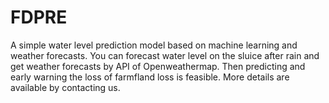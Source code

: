 # FDPRE
A simple water level prediction model based on machine learning and weather forecasts. You can forecast water level on the sluice after rain and get weather forecasts by API of Openweathermap. Then predicting and early warning the loss of farmfland loss is feasible. More details are available by contacting us.
